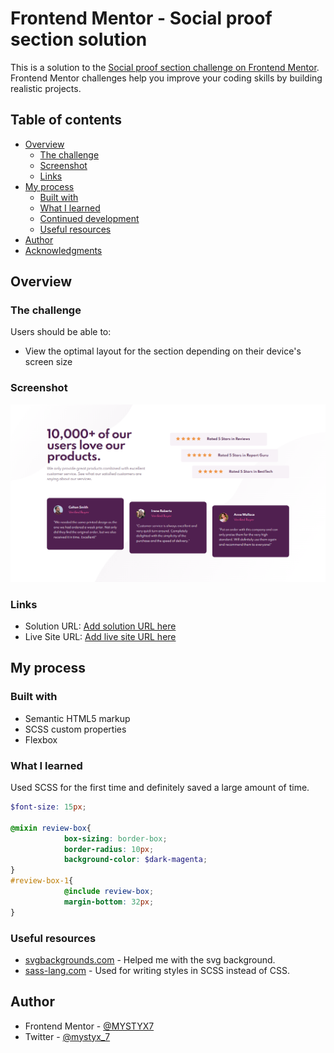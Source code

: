 # Frontend Mentor - Social proof section solution

This is a solution to the [Social proof section challenge on Frontend Mentor](https://www.frontendmentor.io/challenges/social-proof-section-6e0qTv_bA). Frontend Mentor challenges help you improve your coding skills by building realistic projects. 

## Table of contents

- [Overview](#overview)
  - [The challenge](#the-challenge)
  - [Screenshot](#screenshot)
  - [Links](#links)
- [My process](#my-process)
  - [Built with](#built-with)
  - [What I learned](#what-i-learned)
  - [Continued development](#continued-development)
  - [Useful resources](#useful-resources)
- [Author](#author)
- [Acknowledgments](#acknowledgments)

## Overview

### The challenge

Users should be able to:

- View the optimal layout for the section depending on their device's screen size

### Screenshot

![Screenshot](./images/screenshot.png)

### Links

- Solution URL: [Add solution URL here](https://github.com/MYSTYX7/social-proof-section)
- Live Site URL: [Add live site URL here](https://festive-calam-3f20c6.netlify.app/)

## My process

### Built with

- Semantic HTML5 markup
- SCSS custom properties
- Flexbox 

### What I learned

Used SCSS for the first time and definitely saved a large amount of time. 

```scss
$font-size: 15px;

@mixin review-box{
            box-sizing: border-box;
            border-radius: 10px;
            background-color: $dark-magenta;
}
#review-box-1{
            @include review-box;
            margin-bottom: 32px;
}
```
### Useful resources

- [svgbackgrounds.com](https://www.svgbackgrounds.com/how-to-add-svgs-with-css-background-image/) - Helped me with the svg background.
- [sass-lang.com](https://sass-lang.com/guide) - Used for writing styles in SCSS instead of CSS.

## Author

- Frontend Mentor - [@MYSTYX7](https://www.frontendmentor.io/profile/MYSTYX7)
- Twitter - [@mystyx_7](https://www.twitter.com/mystyx_7)
